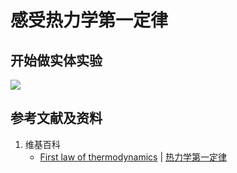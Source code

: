 # 感受热力学第一定律

## 开始做实体实验

![](/images/能量/热力学能量/感受热力学第一定律/1a1.jpg)

## 参考文献及资料

1. 维基百科
	- [First law of thermodynamics](https://en.wikipedia.org/wiki/First_law_of_thermodynamics) | [热力学第一定律](https://zh.wikipedia.org/wiki/热力学第一定律)